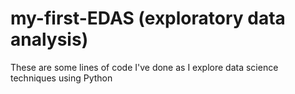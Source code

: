 # my-first-EDAS (exploratory data analysis)
These are some lines of code I've done as I explore data science techniques using Python


